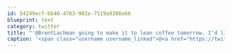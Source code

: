 ```yaml
---
id: 54249ecf-bb40-4763-902e-7519a9386e66
blueprint: text
category: twitter
title: "'@BrentLachman going to make it to lean coffee tomorrow. I'd like to spend 5 mins taking about @okcoLab"
caption: '<span class="username username_linked">@<a href="https://twitter.com/BrentLachman" title="Brent Lachman">BrentLachman</a></span> going to make it to lean coffee tomorrow. I''d like to spend 5 mins taking about @okcoLab'
---
```

